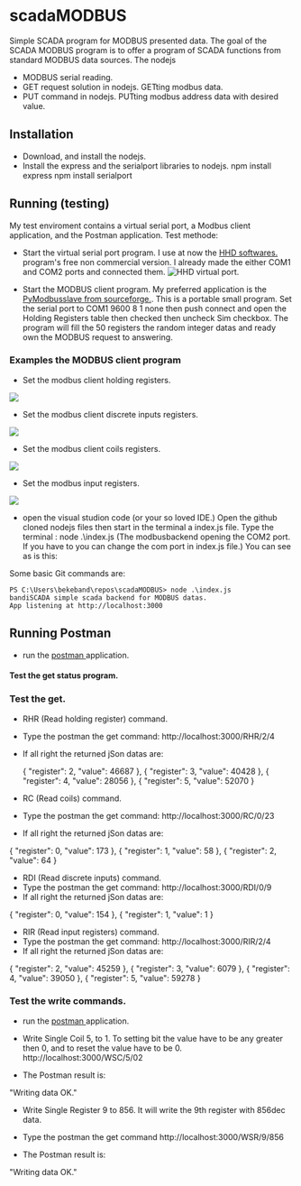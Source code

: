 
# scadaMODBUS 
Simple SCADA program for MODBUS presented data.
The goal of the SCADA MODBUS program is to offer a program of SCADA functions from standard MODBUS data sources. The nodejs 


- MODBUS serial reading.
- GET request solution in nodejs. GETting modbus data.
- PUT command in nodejs. PUTting modbus address data with desired value.

## Installation

- Download, and install the nodejs.
- Install the express and the serialport libraries to nodejs.
npm install express
npm install serialport

## Running (testing)
My test enviroment contains a virtual serial port, a Modbus client application, and the Postman application. 
Test methode:
- Start the virtual serial port program. I use at now the <a href="https://www.hhdsoftware.com/" target="_blank">HHD softwares.</a> program's free non commercial version. I already made the either COM1 and COM2 ports and connected them.
![HHD virtual port.](resources/HHD_virtual_port.png)

- Start the MODBUS client program. My preferred application is the <a href="https://sourceforge.net/projects/pymodslave/" target="_blank">PyModbusslave from sourceforge.</a>. This is a portable small program. Set the serial port to COM1 9600 8 1 none then push connect and open the Holding Registers table then checked then uncheck Sim checkbox. The program will fill the 50 registers the random integer datas and ready own the MODBUS request to answering.


### Examples the MODBUS client program

- Set the modbus client holding registers.

![](resources/Modbus_client_holding_registers.png)

- Set the modbus client discrete inputs registers.

![](resources/Modbus_client_discrete_inputs.png)

- Set the modbus client coils registers.

![](resources/Modbus_client_coils.png)

- Set the modbus input registers.

![](resources/Modbus_client_input_registers.png)

- open the visual studion code (or your so loved IDE.) Open the github cloned nodejs files then start in the terminal a index.js file. Type the terminal :
node .\index.js (The modbusbackend opening the COM2 port. If you have to you can change the com port in index.js file.)
You can see as is this: <p>

Some basic Git commands are:
```
PS C:\Users\bekeband\repos\scadaMODBUS> node .\index.js
bandiSCADA simple scada backend for MODBUS datas.
App listening at http://localhost:3000
```

 ## Running Postman
- run the <a href="https://www.postman.com/" target="_blank"> postman </a> application.

#### Test the get status program.



### Test the get.
- RHR (Read holding register) command.
- Type the postman the get command:
http://localhost:3000/RHR/2/4
- If all right the returned jSon datas are:

    {
        "register": 2,
        "value": 46687
    },
    {
        "register": 3,
        "value": 40428
    },
    {
        "register": 4,
        "value": 28056
    },
    {
        "register": 5,
        "value": 52070
    }

- RC (Read coils) command.
- Type the postman the get command:
http://localhost:3000/RC/0/23
- If all right the returned jSon datas are:

{
        "register": 0,
        "value": 173
    },
    {
        "register": 1,
        "value": 58
    },
    {
        "register": 2,
        "value": 64
    }

- RDI (Read discrete inputs) command.
- Type the postman the get command:
http://localhost:3000/RDI/0/9
- If all right the returned jSon datas are:

{
        "register": 0,
        "value": 154
    },
    {
        "register": 1,
        "value": 1
    }

- RIR (Read input registers) command.
- Type the postman the get command:
http://localhost:3000/RIR/2/4
- If all right the returned jSon datas are:

 {
        "register": 2,
        "value": 45259
    },
    {
        "register": 3,
        "value": 6079
    },
    {
        "register": 4,
        "value": 39050
    },
    {
        "register": 5,
        "value": 59278
    }

### Test the write commands. 
- run the <a href="https://www.postman.com/" target="_blank"> postman </a> application.
- Write Single Coil 5, to 1. To setting bit the value have to be any greater then 0, and to reset the value have to be 0.
http://localhost:3000/WSC/5/02  

- The Postman result is:

"Writing data OK."


- Write Single Register 9 to 856. It will write the 9th register with 856dec data.
- Type the postman the get command 
http://localhost:3000/WSR/9/856  

- The Postman result is:

"Writing data OK."






